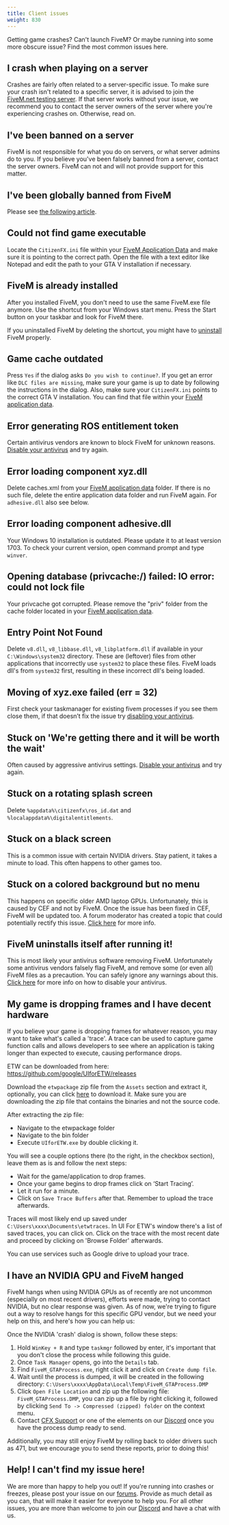 ```yaml
---
title: Client issues
weight: 830
---
```


Getting game crashes? Can't launch FiveM? Or maybe running into some more
obscure issue? Find the most common issues here.

I crash when playing on a server
--------------------------------
Crashes are fairly often related to a server-specific issue. To make sure your crash isn't related to a specific
server, it is advised to join the [FiveM.net testing server][testing-server]. If that server works without your issue, we
recommend you to contact the server owners of the server where you're experiencing crashes on. Otherwise, read on.

I've been banned on a server
----------------------------
FiveM is not responsible for what you do on servers, or what server admins do to you. If you believe you've been
falsely banned from a server, contact the server owners. FiveM can not and will not provide support for this matter.

I've been globally banned from FiveM
------------------------------------
Please see [the following article](/docs/support/ban-faq).

Could not find game executable
------------------------------
<!-- https://media.discordapp.net/attachments/455024366091108352/479263072276578324/unknown.png -->
<!--<img src="/static/could-not-find-game-exec-error.png">-->
Locate the `CitizenFX.ini` file within your [FiveM Application Data][where-is-fivem-installed] and make sure it is
pointing to the correct path. Open the file with a text editor like Notepad and edit the path to your GTA V installation
if necessary.

FiveM is already installed
--------------------------
<!-- https://media.discordapp.net/attachments/455024366091108352/479267390836834306/unknown.png -->
After you installed FiveM, you don't need to use the same FiveM.exe file anymore. Use the shortcut from your Windows
start menu. Press the Start button on your taskbar and look for FiveM there.

If you uninstalled FiveM by deleting the shortcut, you might have to [uninstall][uninstalling] FiveM properly.

Game cache outdated
-------------------
<!-- https://media.discordapp.net/attachments/455024366091108352/479268603510652946/unknown.png -->
<!-- https://vgy.me/JJJzfI.png -->
Press `Yes` if the dialog asks `Do you wish to continue?`. If you get an error like `DLC files are missing`, make sure
your game is up to date by following the instructions in the dialog. Also, make sure your `CitizenFX.ini` points to
the correct GTA V installation. You can find that file within your [FiveM application data][where-is-fivem-installed].

Error generating ROS entitlement token
--------------------------------------
<!-- https://i.imgur.com/IAobS5M.png -->
Certain antivirus vendors are known to block FiveM for unknown reasons.
[Disable your antivirus][disabling-antivirus] and try again.

Error loading component xyz.dll
-------------------------------
Delete caches.xml from your [FiveM application data][where-is-fivem-installed] folder.
If there is no such file, delete the entire application data folder and run FiveM again. For `adhesive.dll` also see below.

Error loading component adhesive.dll
-------------------------------
Your Windows 10 installation is outdated. Please update it to at least version 1703. To check your current version, open command prompt and type `winver`.

Opening database (privcache:/) failed: IO error: could not lock file
------------------------------
Your privcache got corrupted. Please remove the "priv" folder from the cache folder located in your [FiveM application data][where-is-fivem-installed].

Entry Point Not Found
------------------------------
Delete `v8.dll`, `v8_libbase.dll`, `v8_libplatform.dll` if available in your `C:\Windows\system32` directory. These are (leftover) files from other applications that incorrectly use `system32` to place these files. FiveM loads dll's from `system32` first, resulting in these incorrect dll's being loaded.

Moving of xyz.exe failed (err = 32)
------------------------------
First check your taskmanager for existing fivem processes if you see them close them, if that doesn’t fix the issue try [disabling your antivirus][disabling-antivirus].

Stuck on 'We're getting there and it will be worth the wait'
------------------------------------------------------------
<!-- https://prnt.sc/kj02oo -->
Often caused by aggressive antivirus settings. [Disable your antivirus][disabling-antivirus] and try again.

Stuck on a rotating splash screen
---------------------------------
Delete `%appdata%\citizenfx\ros_id.dat` and `%localappdata%\digitalentitlements`.

Stuck on a black screen
-----------------------
This is a common issue with certain NVIDIA drivers. Stay patient, it takes a minute to load. This often
happens to other games too.

Stuck on a colored background but no menu
------------------------------
This happens on specific older AMD laptop GPUs. Unfortunately, this is caused by CEF and not by FiveM. Once the issue has been fixed in CEF, FiveM will be updated too. A forum moderator has created a topic that could potentially rectify this issue. [Click here][discrete-gpu] for more info.

FiveM uninstalls itself after running it!
-----------------------------------------
This is most likely your antivirus software removing FiveM. Unfortunately some antivirus vendors falsely flag FiveM,
and remove some (or even all) FiveM files as a precaution. You can safely ignore any warnings about this.<br />
[Click here][disabling-antivirus] for more info on how to disable your antivirus.

My game is dropping frames and I have decent hardware
----------------------------
If you believe your game is dropping frames for whatever reason, you may want to take what's called
a 'trace'. A trace can be used to capture game function calls and allows developers to see where an application is taking longer than expected to execute, causing performance drops.

ETW can be downloaded from here:
https://github.com/google/UIforETW/releases

Download the `etwpackage` zip file from the `Assets` section and extract it, optionally, you can click [here](https://github.com/google/UIforETW/releases/download/v1.56/etwpackage1.56.zip) to download it. Make sure you are downloading the zip file that contains the binaries and not the source code.

After extracting the zip file:
- Navigate to the etwpackage folder
- Navigate to the bin folder
- Execute `UIforETW.exe` by double clicking it.

You will see a couple options there (to the right, in the checkbox section), leave them as is and follow the next steps: 
- Wait for the game/application to drop frames. 
- Once your game begins to drop frames click on ‘Start Tracing’. 
- Let it run for a minute.
- Click on `Save Trace Buffers` after that. Remember to upload the trace afterwards.

Traces will most likely end up saved under `C:\Users\xxxx\Documents\etwtraces`. In UI For ETW's window there's a list of saved traces, you can click on. Click on the trace with the most recent date and proceed by clicking on 'Browse Folder' afterwards.

You can use services such as Google drive to upload your trace.

I have an NVIDIA GPU and FiveM hanged
-----------------------------------------
FiveM hangs when using NVIDIA GPUs as of recently are not uncommon (especially on most recent drivers), efforts were made, trying to contact NVIDIA, but no clear response was given. As of now, we're trying to figure out a way to resolve hangs for this specific GPU vendor, but we need your help on this, and here's how you can help us:

Once the NVIDIA 'crash' dialog is shown, follow these steps:
1. Hold `WinKey + R` and type `taskmgr` followed by enter, it's important that you don't close the process while following this guide.
2. Once `Task Manager` opens, go into the `Details` tab.
3. Find `FiveM_GTAProcess.exe`, right click it and click on `Create dump file`.
4. Wait until the process is dumped, it will be created in the following directory: `C:\Users\xxxx\AppData\Local\Temp\FiveM_GTAProcess.DMP`
5. Click `Open File Location` and zip up the following file: `FiveM_GTAProcess.DMP`, you can zip up a file by right clicking it, followed by clicking `Send To -> Compressed (zipped) folder` on the context menu.
6. Contact [CFX Support][email] or one of the elements on our [Discord][discord] once you have the process dump ready to send.

Additionally, you may still enjoy FiveM by rolling back to older drivers such as 471, but we encourage you to send these reports, prior to doing this!

Help! I can't find my issue here!
---------------------------------
We are more than happy to help you out! If you're running into crashes or freezes, please post your issue
on our [forums][forum]. Provide as much detail as you can, that will make it easier for everyone to help you.
For all other issues, you are more than welcome to join our [Discord][discord] and have a chat with us.

[where-is-fivem-installed]: /docs/support/client-faq#where-is-fivem-installed
[disabling-antivirus]: /docs/client-manual/disabling-antivirus
[email]: mailto:support@fivem.net
[forum]: https://forum.cfx.re
[discord]: https://discord.gg/fivem
[testing-server]: https://cfx.re/join/jm85gm
[uninstalling]: /docs/client-manual/installing-fivem#uninstalling
[discrete-gpu]: https://forum.cfx.re/t/217731
